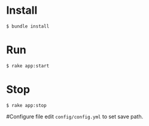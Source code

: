 # Install
```shell
$ bundle install
```

# Run
```shell
$ rake app:start
```

# Stop
```shell
$ rake app:stop
```

#Configure file
edit `config/config.yml` to set save path.
